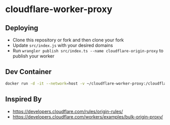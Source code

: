 # cloudflare-worker-proxy

## Deploying
* Clone this repository or fork and then clone your fork
* Update `src/index.js` with your desired domains
* Run `wrangler publish src/index.ts --name cloudflare-origin-proxy` to publish your worker

## Dev Container
```bash
docker run -d -it --network=host -v ~/cloudflare-worker-proxy:/cloudflare-worker-proxy --name cloudflare-worker-proxy-nodejs node:19 /cloudflare-worker-proxy/utilities/use-omz.sh
```

## Inspired By
- https://developers.cloudflare.com/rules/origin-rules/
- https://developers.cloudflare.com/workers/examples/bulk-origin-proxy/
